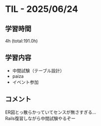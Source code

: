 # TIL - 2025/06/24

## 学習時間
4h (total:191.0h)

## 学習内容
- 中間試験（テーブル設計）
- paiza
- イベント参加

## コメント
ER図とっ散らかっていてセンスが無さすぎる…<br> 
Rails復習しながら中間試験やるぞー 
